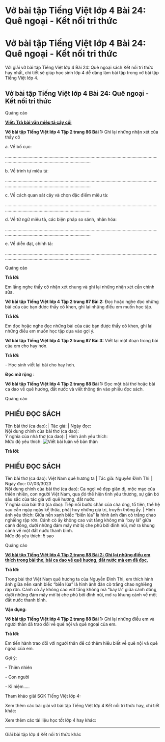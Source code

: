 # Vở bài tập Tiếng Việt lớp 4 Bài 24: Quê ngoại - Kết nối tri thức

# Vở bài tập Tiếng Việt lớp 4 Bài 24: Quê ngoại - Kết nối tri thức

Với giải vở bài tập Tiếng Việt lớp 4 Bài 24: Quê ngoại sách Kết nối tri thức hay nhất, chi tiết sẽ giúp học sinh lớp 4 dễ dàng làm bài tập trong vở bài tập Tiếng Việt lớp 4.

## Vở bài tập Tiếng Việt lớp 4 Bài 24: Quê ngoại - Kết nối tri thức

Quảng cáo

[**Viết: Trả bài văn miêu tả cây cối**](https://vietjack.com/vbt-tieng-viet-4-kn/viet-tra-bai-van-mieu-ta-cay-coi.jsp)

**Vở bài tập Tiếng Việt lớp 4 Tập 2 trang 86 Bài 1:** Ghi lại những nhận xét của thầy cô 

a. Về bố cục:

…………………………………………………………………………………………………………………………………………………………………………

b. Về trình tự miêu tả:

…………………………………………………………………………………………………………………………………………………………………………

c. Về cách quan sát cây và chọn đặc điểm miêu tả:

…………………………………………………………………………………………………………………………………………………………………………

d. Về từ ngữ miêu tả, các biện pháp so sánh, nhân hóa:

…………………………………………………………………………………………………………………………………………………………………………

e. Về diễn đạt, chính tả:

…………………………………………………………………………………………………………………………………………………………………………

Quảng cáo

**Trả lời:**

Em lắng nghe thầy cô nhận xét chung và ghi lại những nhận xét cần chỉnh sửa.

**Vở bài tập Tiếng Việt lớp 4 Tập 2 trang 87 Bài 2:** Đọc hoặc nghe đọc những bài của các bạn được thầy cô khen, ghi lại những điều em muốn học tập. 

**Trả lời:**

Em đọc hoặc nghe đọc những bài của các bạn được thầy cô khen, ghi lại những điều em muốn học tập dựa vào gợi ý.

**Vở bài tập Tiếng Việt lớp 4 Tập 2 trang 87 Bài 3:** Viết lại một đoạn trong bài của em cho hay hơn.

**Trả lời:**

\- Học sinh viết lại bài cho hay hơn.

**Đọc mở rộng** :

**Vở bài tập Tiếng Việt lớp 4 Tập 2 trang 88 Bài 1:** Đọc một bài thơ hoặc bài ca dao về quê hương, đất nước và viết thông tin vào phiếu đọc sách. 

Quảng cáo

**PHIẾU ĐỌC SÁCH**  
---  
Tên bài thơ (ca dao): |  Tác giả: |  Ngày đọc:  
Nội dung chính của bài thơ (ca dao):  
Ý nghĩa của nhà thơ (ca dao): |  Hình ảnh yêu thích:  
Mức độ yêu thích: ![Viết bài luận về bản thân](https://vietjack.com/vbt-tieng-viet-4-kn/images/bai-24-que-ngoai.PNG)  
  
**Trả lời:**

**PHIẾU ĐỌC SÁCH**  
---  
Tên bài thơ (ca dao): Việt Nam quê hương ta |  Tác giả: Nguyễn Đình Thi |  Ngày đọc: 07/03/3023  
Nội dung chính của bài thơ (ca dao): Ca ngợi vẻ đẹp giản dị, mộc mạc của thiên nhiên, con người Việt Nam, qua đó thể hiện tình yêu thương, sự gắn bó sâu sắc của tác giả với quê hương, đất nước.  
Ý nghĩa của bài thơ (ca dao): Tiếp nối bước chân của cha ông, tổ tiên, thế hệ sau cần ngày ngày kế thừa, phát huy những giá trị, truyền thống ấy. |  Hình ảnh yêu thích: Giữa nền xanh biếc “biển lúa” là hình ảnh đàn cò trắng chao nghiêng rập rờn. Cánh cò ấy không cao vút tầng không mà “bay lả” giữa cánh đồng, dưới những đám mây mờ bị che phủ bởi đỉnh núi, mở ra khung cảnh về một đất nước thanh bình.  
Mức độ yêu thích: 5 sao  
  
Quảng cáo

[**Vở bài tập Tiếng Việt lớp 4 Tập 2 trang 88 Bài 2:** **Ghi lại những điều em thích trong bài thơ, bài ca dao về quê hương, đất nước mà em đã đọc.**](https://vietjack.com/vbt-tieng-viet-4-kn/ghi-lai-nhung-dieu-em-thich-trong-bai-tho-vm.jsp)

**Trả lời:**

Trong bài thơ Việt Nam quê hương ta của Nguyễn Đình Thi, em thích hình ảnh giữa nền xanh biếc “biển lúa” là hình ảnh đàn cò trắng chao nghiêng rập rờn. Cánh cò ấy không cao vút tầng không mà “bay lả” giữa cánh đồng, dưới những đám mây mờ bị che phủ bởi đỉnh núi, mở ra khung cảnh về một đất nước thanh bình.

**Vận dụng:**

**Vở bài tập Tiếng Việt lớp 4 Tập 2 trang 88 Bài 1:** Ghi lại những điều em và người thân đã trao đổi về quê nội và quê ngoại của em. 

**Trả lời:**

Em tiến hành trao đổi với người thân để có thêm hiểu biết về quê nội và quê ngoại của em.

Gợi ý:

\- Thiên nhiên

\- Con người

\- Kỉ niệm.....

Tham khảo giải SGK Tiếng Việt lớp 4:

Xem thêm các bài giải vở bài tập Tiếng Việt lớp 4 Kết nối tri thức hay, chi tiết khác:

Xem thêm các tài liệu học tốt lớp 4 hay khác:

* * *

Giải bài tập lớp 4 Kết nối tri thức khác

